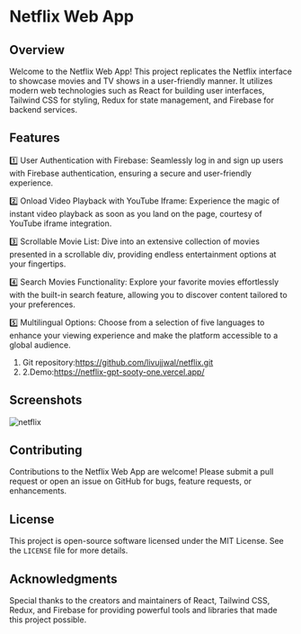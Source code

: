 # Netflix Web App

## Overview

Welcome to the Netflix Web App! This project replicates the Netflix interface to showcase movies and TV shows in a user-friendly manner. It utilizes modern web technologies such as React for building user interfaces, Tailwind CSS for styling, Redux for state management, and Firebase for backend services.

## Features

1️⃣ User Authentication with Firebase:
Seamlessly log in and sign up users with Firebase authentication, ensuring a secure and user-friendly experience.

2️⃣ Onload Video Playback with YouTube Iframe:
Experience the magic of instant video playback as soon as you land on the page, courtesy of YouTube iframe integration.

3️⃣ Scrollable Movie List:
Dive into an extensive collection of movies presented in a scrollable div, providing endless entertainment options at your fingertips.

4️⃣ Search Movies Functionality:
Explore your favorite movies effortlessly with the built-in search feature, allowing you to discover content tailored to your preferences.

5️⃣ Multilingual Options:
Choose from a selection of five languages to enhance your viewing experience and make the platform accessible to a global audience.

1. Git repository:https://github.com/livujjwal/netflix.git
2. 2.Demo:https://netflix-gpt-sooty-one.vercel.app/
## Screenshots
![netflix](https://github.com/livujjwal/netflix/assets/132872642/994e0d9d-768f-47fb-b5af-fbd0ab139cd4)


## Contributing

Contributions to the Netflix Web App are welcome! Please submit a pull request or open an issue on GitHub for bugs, feature requests, or enhancements.

## License

This project is open-source software licensed under the MIT License. See the `LICENSE` file for more details.

## Acknowledgments

Special thanks to the creators and maintainers of React, Tailwind CSS, Redux, and Firebase for providing powerful tools and libraries that made this project possible.
